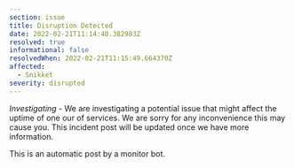 ```yaml
---
section: issue
title: Disruption Detected
date: 2022-02-21T11:14:40.382983Z
resolved: true
informational: false
resolvedWhen: 2022-02-21T11:15:49.664370Z
affected:
  - Snikket
severity: disrupted
---
```

*Investigating* - We are investigating a potential issue that might affect the uptime of one our of services. We are sorry for any inconvenience this may cause you. This incident post will be updated once we have more information.

This is an automatic post by a monitor bot.
        